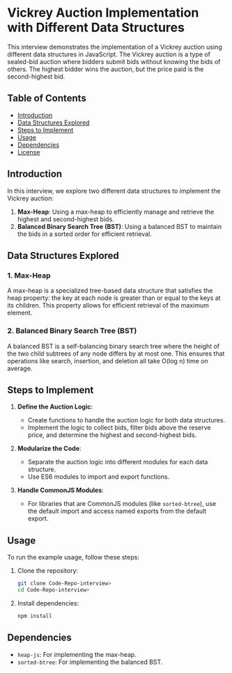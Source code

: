 # Vickrey Auction Implementation with Different Data Structures

This interview demonstrates the implementation of a Vickrey auction using different data structures in JavaScript. The Vickrey auction is a type of sealed-bid auction where bidders submit bids without knowing the bids of others. The highest bidder wins the auction, but the price paid is the second-highest bid.

## Table of Contents

- [Introduction](#introduction)
- [Data Structures Explored](#data-structures-explored)
- [Steps to Implement](#steps-to-implement)
- [Usage](#usage)
- [Dependencies](#dependencies)
- [License](#license)

## Introduction

In this interview, we explore two different data structures to implement the Vickrey auction:

1. **Max-Heap**: Using a max-heap to efficiently manage and retrieve the highest and second-highest bids.
2. **Balanced Binary Search Tree (BST)**: Using a balanced BST to maintain the bids in a sorted order for efficient retrieval.


## Data Structures Explored

### 1. Max-Heap

A max-heap is a specialized tree-based data structure that satisfies the heap property: the key at each node is greater than or equal to the keys at its children. This property allows for efficient retrieval of the maximum element.

### 2. Balanced Binary Search Tree (BST)

A balanced BST is a self-balancing binary search tree where the height of the two child subtrees of any node differs by at most one. This ensures that operations like search, insertion, and deletion all take O(log n) time on average.

## Steps to Implement

1. **Define the Auction Logic**:
   - Create functions to handle the auction logic for both data structures.
   - Implement the logic to collect bids, filter bids above the reserve price, and determine the highest and second-highest bids.

2. **Modularize the Code**:
   - Separate the auction logic into different modules for each data structure.
   - Use ES6 modules to import and export functions.

3. **Handle CommonJS Modules**:
   - For libraries that are CommonJS modules (like `sorted-btree`), use the default import and access named exports from the default export.


## Usage

To run the example usage, follow these steps:

1. Clone the repository:
   ```bash
   git clone Code-Repo-interview>
   cd Code-Repo-interview>
   ```

2. Install dependencies:
   ```bash
   npm install
   ```

## Dependencies

- `heap-js`: For implementing the max-heap.
- `sorted-btree`: For implementing the balanced BST.

